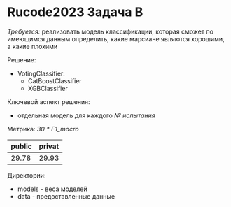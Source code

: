 # Rucode2023 Задача В

*Требуется:* реализовать модель классификации, которая сможет по имеющимся данным определить, какие марсиане являются хорошими, а какие плохими

Решение:
- VotingClassifier:
  - СatBoostClassifier
  - XGBClassifier

Ключевой аспект решения:
- отдельная модель для каждого *№ испытания*

Метрика: *30 * F1_macro*

|public|privat|
|------|------|
|29.78 |29.93 |

Директории:
- models - веса моделей
- data - предоставленные данные
